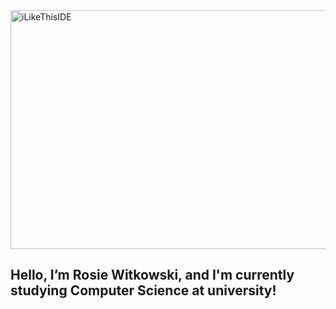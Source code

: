<img width="680" height="382" alt="iLikeThisIDE" src="https://github.com/user-attachments/assets/7745a678-ab09-4982-9667-eace6f0df7cd" />

## Hello, I’m Rosie Witkowski, and I'm currently studying Computer Science at university!

<!---
RosieWitkowski/RosieWitkowski is a ✨ special ✨ repository because its `README.md` (this file) appears on your GitHub profile.
You can click the Preview link to take a look at your changes.
--->

